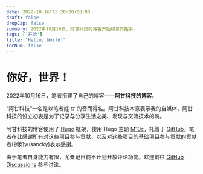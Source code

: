 ```yaml
---
date: 2022-10-16T15:20:00+08:00
draft: false
dropCap: false
summary: 2022年10月16日，阿甘科技的博客开始和世界招手。
tags: ['开始']
title: "Hello, World!"
tocNum: false
---
```


# 你好，世界！

2022年10月16日，笔者搭建了自己的博客——**阿甘科技的博客**。

“阿甘科技”一名是以笔者姓 `甘` 的音而得名。阿甘科技本意表示我的自媒体，阿甘科技的设立初衷是为了记录与分享生活之美、发现与交流技术的魂。

阿甘科技的博客使用了 [Hugo](https://gohugo.io/) 框架，使用 Hugo 主题 [M10c](https://github.com/vaga/hugo-theme-m10c)，托管于 [GitHub](https://github.com/)。笔者在此感谢所有对这些项目参与贡献、以及对这些项目的基础项目参与贡献的贡献者(例如yusancky)表示感谢。

由于笔者自身能力有限，尤桑记目前不计划开放评论功能。欢迎前往 [GitHub Discussions](https://github.com/agkjVIP/agkjVIP.github.io/discussions) 参与讨论。